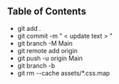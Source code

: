 
## Table of Contents

- git add .
- git commit -m " < update text > "
- git branch -M Main
- git remote add origin
- git push -u origin Main
- git branch -b
- git rm --cache assets/*.css.map
